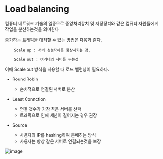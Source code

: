 #	Load balancing

컴퓨터 네트워크 기술의 일종으로 중앙처리장치 및 저장장치와 같은 컴퓨터 자원들에게 작업을 분산하는것을 의미한다

증가하는 트래픽을 대처할 수 있는 방법은 다음과 같다.

		Scale up : 서버 성능자체를 향상시키는 것.
    
		Scale out : 여러대의 서버를 두는것
    

이때 Scale out 방식을 사용할 때 로드 밸런싱이 필요하다.


*	Round Robin
	*	순차적으로 연결된 서버로 분산

*	Least Connction
	*	연결 갯수가 가장 적은 서버를 선택
	*	트래픽으로 인해 세션이 길어지는 경우 권장

*	Source
	*	사용자의 IP를 hashing하여 분배하는 방식
	*	사용자는 항상 같은 서버로 연결되는것을 보장

![image](https://user-images.githubusercontent.com/73813647/159228798-ce37d56c-34d3-4df5-b794-4d242b8a048f.png)
